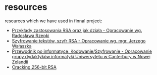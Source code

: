 # resources

resources which we have used in finnal project:

- [Przykłady zastosowania RSA oraz jak działa - Opracowanie wg. Radosława Rzepki](https://home.agh.edu.pl/~zobmat/2021/rzepka_radoslaw/zastosowania.html)
- [Szyfrowanie tekstów, szyfr RSA - Opracowanie wg. mgr. Jerzego Wałaszka](https://eduinf.waw.pl/inf/alg/001_search/0067.php)
- [Przewodnik po informatyce, Kodowanie/Szyfrowanie - Opracowanie grupy dydaktyków informatyki Uniwersytetu w Canterbury w Nowej Zelandii](https://bezkomputera.wmi.amu.edu.pl/ppi/chapters/coding-encryption.html)
- [Cracking 256-bit RSA](https://www.doyler.net/security-not-included/cracking-256-bit-rsa-keys)
